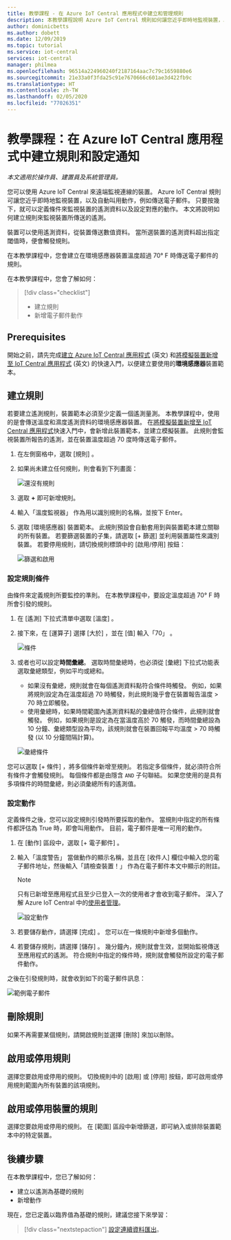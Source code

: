 ```yaml
---
title: 教學課程 - 在 Azure IoT Central 應用程式中建立和管理規則
description: 本教學課程說明 Azure IoT Central 規則如何讓您近乎即時地監視裝置，以及在觸發規則時自動叫用動作，例如傳送電子郵件。
author: dominicbetts
ms.author: dobett
ms.date: 12/09/2019
ms.topic: tutorial
ms.service: iot-central
services: iot-central
manager: philmea
ms.openlocfilehash: 96514a224960240f2187164aac7c79c1659880e6
ms.sourcegitcommit: 21e33a0f3fda25c91e7670666c601ae3d422fb9c
ms.translationtype: HT
ms.contentlocale: zh-TW
ms.lasthandoff: 02/05/2020
ms.locfileid: "77026351"
---
```

# <a name="tutorial-create-a-rule-and-set-up-notifications-in-your-azure-iot-central-application"></a>教學課程：在 Azure IoT Central 應用程式中建立規則和設定通知

*本文適用於操作員、建置員及系統管理員。*



您可以使用 Azure IoT Central 來遠端監視連線的裝置。 Azure IoT Central 規則可讓您近乎即時地監視裝置，以及自動叫用動作，例如傳送電子郵件。 只要按幾下，就可以定義條件來監視裝置的遙測資料以及設定對應的動作。 本文將說明如何建立規則來監視裝置所傳送的遙測。

裝置可以使用遙測資料，從裝置傳送數值資料。 當所選裝置的遙測資料超出指定閾值時，便會觸發規則。

在本教學課程中，您會建立在環境感應器裝置溫度超過 70&deg; F 時傳送電子郵件的規則。

在本教學課程中，您會了解如何：

> [!div class="checklist"]
>
> * 建立規則
> * 新增電子郵件動作

## <a name="prerequisites"></a>Prerequisites

開始之前，請先完成[建立 Azure IoT Central 應用程式](./quick-deploy-iot-central.md) (英文) 和[將模擬裝置新增至 IoT Central 應用程式](./quick-create-pnp-device.md) (英文) 的快速入門，以便建立要使用的**環境感應器**裝置範本。

## <a name="create-a-rule"></a>建立規則

若要建立遙測規則，裝置範本必須至少定義一個遙測量測。 本教學課程中，使用的是會傳送溫度和濕度遙測資料的環境感應器裝置。 在[將模擬裝置新增至 IoT Central 應用程式](./quick-create-pnp-device.md)快速入門中，會新增此裝置範本，並建立模擬裝置。 此規則會監視裝置所報告的遙測，並在裝置溫度超過 70 度時傳送電子郵件。

1. 在左側窗格中，選取 [規則]  。

1. 如果尚未建立任何規則，則會看到下列畫面：

    ![還沒有規則](media/tutorial-create-telemetry-rules/rules-landing-page1.png)

1. 選取 **+** 即可新增規則。

1. 輸入「溫度監視器」  作為用以識別規則的名稱，並按下 Enter。

1. 選取 [環境感應器]  裝置範本。 此規則預設會自動套用到與裝置範本建立關聯的所有裝置。 若要篩選裝置的子集，請選取 [+ 篩選]  並利用裝置屬性來識別裝置。 若要停用規則，請切換規則標頭中的 [啟用/停用]  按鈕：

    ![篩選和啟用](media/tutorial-create-telemetry-rules/device-filters.png)

### <a name="configure-the-rule-conditions"></a>設定規則條件

由條件來定義規則所要監控的準則。 在本教學課程中，要設定溫度超過 70&deg; F 時所會引發的規則。

1. 在 [遙測]  下拉式清單中選取 [溫度]  。

1. 接下來，在 [運算子]  選擇 [大於]  ，並在 [值]  輸入「70」  。

    ![條件](media/tutorial-create-telemetry-rules/condition-filled-out1.png)

1. 或者也可以設定**時間彙總**。 選取時間彙總時，也必須從 [彙總] 下拉式功能表選取彙總類型，例如平均或總和。

    * 如果沒有彙總，規則就會在每個遙測資料點符合條件時觸發。 例如，如果將規則設定為在溫度超過 70 時觸發，則此規則幾乎會在裝置報告溫度 > 70 時立即觸發。
    * 使用彙總時，如果時間範圍內遙測資料點的彙總值符合條件，此規則就會觸發。 例如，如果規則是設定為在當溫度高於 70 觸發，而時間彙總設為 10 分鐘、彙總類型設為平均，該規則就會在裝置回報平均溫度 > 70 時觸發 (以 10 分鐘間隔計算)。

     ![彙總條件](media/tutorial-create-telemetry-rules/aggregate-condition-filled-out1.png)

您可以選取 [+ 條件]  ，將多個條件新增至規則。 若指定多個條件，就必須符合所有條件才會觸發規則。 每個條件都是由隱含 `AND` 子句聯結。 如果您使用的是具有多項條件的時間彙總，則必須彙總所有的遙測值。

### <a name="configure-actions"></a>設定動作

定義條件之後，您可以設定規則引發時所要採取的動作。 當規則中指定的所有條件都評估為 True 時，即會叫用動作。 目前，電子郵件是唯一可用的動作。

1. 在 [動作]  區段中，選取 [+ 電子郵件]  。

1. 輸入「溫度警告」  當做動作的顯示名稱，並且在 [收件人]  欄位中輸入您的電子郵件地址，然後輸入「請檢查裝置！」  作為在電子郵件本文中顯示的附註。

    > [!NOTE]
    > 只有已新增至應用程式且至少已登入一次的使用者才會收到電子郵件。 深入了解 Azure IoT Central 中的[使用者管理](howto-administer.md)。

   ![設定動作](media/tutorial-create-telemetry-rules/configure-action1.png)

1. 若要儲存動作，請選擇 [完成]  。 您可以在一條規則中新增多個動作。

1. 若要儲存規則，請選擇 [儲存]  。 幾分鐘內，規則就會生效，並開始監視傳送至應用程式的遙測。 符合規則中指定的條件時，規則就會觸發所設定的電子郵件動作。

之後在引發規則時，就會收到如下的電子郵件訊息：

![範例電子郵件](media/tutorial-create-telemetry-rules/email.png)

## <a name="delete-a-rule"></a>刪除規則

如果不再需要某個規則，請開啟規則並選擇 [刪除]  來加以刪除。

## <a name="enable-or-disable-a-rule"></a>啟用或停用規則

選擇您要啟用或停用的規則。 切換規則中的 [啟用]  或 [停用]  按鈕，即可啟用或停用規則範圍內所有裝置的該項規則。

## <a name="enable-or-disable-a-rule-for-a-device"></a>啟用或停用裝置的規則

選擇您要啟用或停用的規則。 在 [範圍]  區段中新增篩選，即可納入或排除裝置範本中的特定裝置。

## <a name="next-steps"></a>後續步驟

在本教學課程中，您已了解如何：

* 建立以遙測為基礎的規則
* 新增動作

現在，您已定義以臨界值為基礎的規則，建議您接下來學習：

> [!div class="nextstepaction"]
> [設定連續資料匯出](./howto-export-data.md)。
